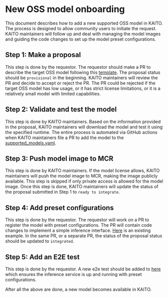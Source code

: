 # New OSS model onboarding

This document describes how to add a new supported OSS model in KAITO. The process is designed to allow community users to initiate the request. KAITO maintainers will follow up and deal with managing the model images and guiding the code changes to set up the model preset configurations.

## Step 1: Make a proposal

This step is done by the requestor. The requestor should make a PR to describe the target OSS model following this [template](./proposals/YYYYMMDD-model-template.md). The proposal status should be `provisional` in the beginning. KAITO maintainers will review the PR and decide to accept or reject the PR. The PR could be rejected if the target OSS model has low usage, or it has strict license limitations, or it is a relatively small model with limited capabilities.


## Step 2: Validate and test the model

This step is done by KAITO maintainers. Based on the information provided in the proposal, KAITO maintainers will download the model and test it using the specified runtime. The entire process is automated via GitHub actions when KAITO maintainers file a PR to add the model to the [supported\_models.yaml](../presets/workspace/models/supported_models.yaml).


## Step 3: Push model image to MCR

This step is done by KAITO maintainers. If the model license allows, KAITO maintainers will push the model image to MCR, making the image publicly available. This step is skipped if only private access is allowed for the model image. Once this step is done, KAITO maintainers will update the status of the proposal submitted in Step 1 to `ready to integrate`.

## Step 4: Add preset configurations

This step is done by the requestor. The requestor will work on a PR to register the model with preset configurations. The PR will contain code changes to implement a simple inference interface. [Here](../presets/workspace/models/falcon/model.go) is an existing example. In the same PR, or a separate PR, the status of the proposal status should be updated to `integrated`.

## Step 5: Add an E2E test

This step is done by the requestor. A new e2e test should be added to [here](../test/e2e/preset_test.go) which ensures the inference service is up and running with preset configurations.


After all the above are done, a new model becomes available in KAITO.
